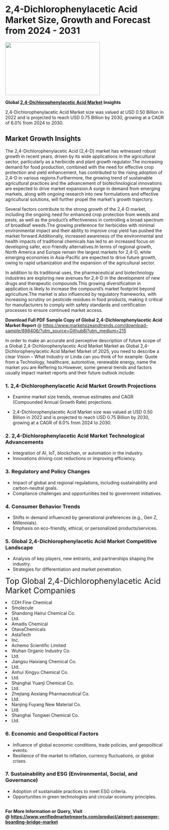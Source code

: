 <H1>2,4-Dichlorophenylacetic Acid Market Size, Growth and Forecast from 2024 - 2031</H1><img class="aligncenter size-medium wp-image-584254" src="https://thirdeyenews.in/wp-content/uploads/2024/09/Global-Market-Research-300x168.jpeg" alt="" width="300" height="168" /><p><strong>Global&nbsp;<a href="https://www.marketsizeandtrends.com/download-sample/898406/?utm_source=Github8j?utm_medium=215">2,4-Dichlorophenylacetic Acid Market</a> Insights</strong></p><p>2,4-Dichlorophenylacetic Acid Market size was valued at USD 0.50 Billion in 2022 and is projected to reach USD 0.75 Billion by 2030, growing at a CAGR of 6.0% from 2024 to 2030.</p><p><h2>Market Growth Insights</h2> <p>The 2,4-Dichlorophenylacetic Acid (2,4-D) market has witnessed robust growth in recent years, driven by its wide applications in the agricultural sector, particularly as a herbicide and plant growth regulator.The increasing demand for food production, combined with the need for effective crop protection and yield enhancement, has contributed to the rising adoption of 2,4-D in various regions.Furthermore, the growing trend of sustainable agricultural practices and the advancement of biotechnological innovations are expected to drive market expansion.A surge in demand from emerging markets, along with ongoing research into new formulations and effective agricultural solutions, will further propel the market's growth trajectory.</p> <p>Several factors contribute to the strong growth of the 2,4-D market, including the ongoing need for enhanced crop protection from weeds and pests, as well as the product’s effectiveness in controlling a broad spectrum of broadleaf weeds.The growing preference for herbicides with minimal environmental impact and their ability to improve crop yield has pushed the market forward.Additionally, increased awareness of the environmental and health impacts of traditional chemicals has led to an increased focus on developing safer, eco-friendly alternatives.In terms of regional growth, North America and Europe remain the largest markets for 2,4-D, while emerging economies in Asia-Pacific are expected to drive future growth, owing to rapid urbanization and the expansion of the agricultural sector.<p>In addition to its traditional uses, the pharmaceutical and biotechnology industries are exploring new avenues for 2,4-D in the development of new drugs and therapeutic compounds.This growing diversification in application is likely to increase the compound’s market footprint beyond agriculture.The market is also influenced by regulatory frameworks, with increasing scrutiny on pesticide residues in food products, making it critical for manufacturers to comply with safety standards and certification processes to ensure continued market access.</p> <p><span class=""><strong>Download Full PDF Sample Copy of Global 2,4-Dichlorophenylacetic Acid Market Report</strong> @ <a href="https://www.marketsizeandtrends.com/download-sample/898406/?utm_source=Github8j?utm_medium=215" target="_blank">https://www.marketsizeandtrends.com/download-sample/898406/?utm_source=Github8j?utm_medium=215</a></span></p><p>In order to make an accurate and perceptive description of future scope of a Global&nbsp;2,4-Dichlorophenylacetic Acid Market Market as Global&nbsp;2,4-Dichlorophenylacetic Acid Market Market of 2025, you need to describe a clear Vision &ndash; What Industry or Linda can you think of for example: Quote from a Technology, healthcare, automotive, renewable energy, name the market you are Reffering to.However, some general trends and factors usually impact market reports and their future outlook include:</p><h3>1.&nbsp;<strong>2,4-Dichlorophenylacetic Acid Market Growth Projections</strong></h3><ul><li>Examine market size trends, revenue estimates and CAGR (Compounded Annual Growth Rate) projections.</li><li><p>2,4-Dichlorophenylacetic Acid Market size was valued at USD 0.50 Billion in 2022 and is projected to reach USD 0.75 Billion by 2030, growing at a CAGR of 6.0% from 2024 to 2030.</p></li></ul><h3>2.&nbsp;<strong>2,4-Dichlorophenylacetic Acid Market Technological Advancements</strong></h3><ul><li>Integration of AI, IoT, blockchain, or automation in the industry.</li><li>Innovations driving cost reductions or improving efficiency.</li></ul><h3>3.&nbsp;<strong>Regulatory and Policy Changes</strong></h3><ul><li>Impact of global and regional regulations, including sustainability and carbon-neutral goals.</li><li>Compliance challenges and opportunities tied to government initiatives.</li></ul><h3>4.&nbsp;<strong>Consumer Behavior Trends</strong></h3><ul><li>Shifts in demand influenced by generational preferences (e.g., Gen Z, Millennials).</li><li>Emphasis on eco-friendly, ethical, or personalized products/services.</li></ul><h3>5.&nbsp;<strong>Global 2,4-Dichlorophenylacetic Acid Market Competitive Landscape</strong></h3><ul><li>Analysis of key players, new entrants, and partnerships shaping the industry.</li><li>Strategies for differentiation and market penetration.</li></ul><p data-pm-slice="1 1 []"><span style="color: inherit; font-family: inherit; font-size: 25px;">Top Global 2,4-Dichlorophenylacetic Acid Market Companies</span></p><div class="" data-test-id=""><p><li>CDH Fine Chemical</li><li> Smolecule</li><li> Shandong Hairui Chemical Co.</li><li> Ltd.</li><li> Amadis Chemical</li><li> OtavaChemicals</li><li> AstaTech</li><li> Inc.</li><li> Achemo Scientific Limited</li><li> Wuhan Organic Industry Co.</li><li> Ltd.</li><li> Jiangsu Haixiang Chemical Co.</li><li> Ltd.</li><li> Anhui Xingyu Chemical Co.</li><li> Ltd.</li><li> Shanghai Yuanji Chemical Co.</li><li> Ltd.</li><li> Zhejiang Aoxiang Pharmaceutical Co.</li><li> Ltd.</li><li> Nanjing Fuyang New Material Co.</li><li> Ltd.</li><li> Shanghai Tongwei Chemical Co.</li><li> Ltd.</li></p></div><h3>6.&nbsp;<strong>Economic and Geopolitical Factors</strong></h3><ul><li>Influence of global economic conditions, trade policies, and geopolitical events.</li><li>Resilience of the market to inflation, currency fluctuations, or global crises.</li></ul><h3>7.&nbsp;<strong>Sustainability and ESG (Environmental, Social, and Governance)</strong></h3><ul><li>Adoption of sustainable practices to meet ESG criteria.</li><li>Opportunities in green technologies and circular economy principles.</li></ul><h2><strong style="font-size: 14px;">For More Information or Query, Visit @&nbsp;</strong><a style="background-color: #ffffff; font-size: 14px;" href="https://www.marketsizeandtrends.com/report/24-dichlorophenylacetic-acid-market/" target="_blank">https://www.verifiedmarketreports.com/product/airport-passenger-boarding-bridge-market</a></h2>